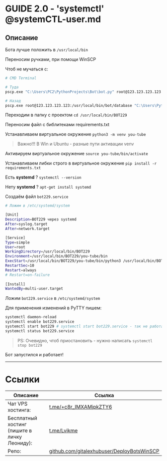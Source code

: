 # GUIDE 2.0 - 'systemctl' @systemCTL-user.md

## Описание

Бота лучше положить в `/usr/local/bin`

Переносим ручками, при помощи WinSCP

Чтоб не мучаться с:
```bash
# CMD Terminal

# Туда
pscp.exe "C:\Users\PC2\PythonProjects\Bot\bot.py" root@123.123.123.123:/usr/local/bin/bot

# Назад
pscp.exe root@123.123.123.123:/usr/local/bin/bot/database "C:\Users\PythonProjects\Desktop
```

Переходим в папку с проектом
`cd /usr/local/bin/BOT229`

Переносим файл с библитеками requirements.txt

Устанавливаем виртуальное окружение
`python3 -m venv you-tube`
> Важно!!! В Win и Ubuntu - разные пути активации venv

Активируем виртуальное окружение
`source you-tube/bin/activate`

Устанавливаем либки строго в виртуальное окружение
`pip install -r requirements.txt`

Есть **systemd** ?
`systemctl --version`

Нету **systemd** ?
`apt-get install systemd`

Создаём файл `bot229.service`
```bash
# Ложим в /etc/systemd/system

[Unit]
Description=BOT229 через systemd
After=syslog.target
After=network.target

[Service]
Type=simple
User=root
WorkingDirectory=/usr/local/bin/BOT229
Environment=/usr/local/bin/BOT229/you-tube/bin
ExecStart=/usr/local/bin/BOT229/you-tube/bin/python3 /usr/local/bin/BOT229/main.py
RestartSec=10
Restart=always
# Restart=on-failure
 
[Install]
WantedBy=multi-user.target

```

Ложим `bot229.service` в `/etc/systemd/system`

Для применения изменений в PyTTY пишем:
```bash
systemctl daemon-reload
systemctl enable bot229.service
systemctl start bot229 # systemctl start bot229.service - так не работает!
systemctl status bot229.service
```
> PS: Очевидно, чтоб приостановить - нужно написать `systemctl stop bot229`

Бот запустился и работает!

---

# Ссылки
| Описание | Ссылка |
| ------ | ------ |
Чат VPS хостинга: | [t.me/+c8r_IMXAMjpkZTY6](https://t.me/+c8r_IMXAMjpkZTY6)
Бесплатный хостинг (пишите в личку Леониду): | [t.me/Lvikme](https://t.me/Lvikme)
Репо: | [github.com/gitalexhubuser/DeployBotsWinSCP](https://github.com/gitalexhubuser/DeployBotsWinSCP)

